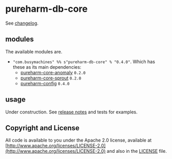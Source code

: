 # pureharm-db-core

See [changelog](./CHANGELOG.md).

## modules

The available modules are.

- `"com.busymachines" %% s"pureharm-db-core" % "0.4.0"`. Which has these as its main dependencies:
  - [pureharm-core-anomaly](https://github.com/busymachines/pureharm-core/releases) `0.2.0`
  - [pureharm-core-sprout](https://github.com/busymachines/pureharm-core/releases) `0.2.0`
  - [pureharm-config](https://github.com/busymachines/pureharm-config/releases) `0.4.0`

## usage

Under construction. See [release notes](https://github.com/busymachines/pureharm-db-core/releases) and tests for examples.

## Copyright and License

All code is available to you under the Apache 2.0 license, available
at [http://www.apache.org/licenses/LICENSE-2.0](http://www.apache.org/licenses/LICENSE-2.0) and also in
the [LICENSE](./LICENSE) file.
